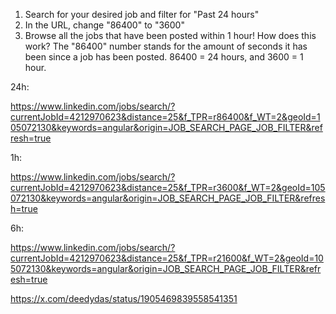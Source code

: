 1. Search for your desired job and filter for "Past 24 hours"
2. In the URL, change "86400" to "3600"
3. Browse all the jobs that have been posted within 1 hour!
How does this work?
The "86400" number stands for the amount of seconds it has been since a job has been posted.
86400 = 24 hours, and 3600 = 1 hour.

24h:

<https://www.linkedin.com/jobs/search/?currentJobId=4212970623&distance=25&f_TPR=r86400&f_WT=2&geoId=105072130&keywords=angular&origin=JOB_SEARCH_PAGE_JOB_FILTER&refresh=true>

1h:

<https://www.linkedin.com/jobs/search/?currentJobId=4212970623&distance=25&f_TPR=r3600&f_WT=2&geoId=105072130&keywords=angular&origin=JOB_SEARCH_PAGE_JOB_FILTER&refresh=true>

6h:

<https://www.linkedin.com/jobs/search/?currentJobId=4212970623&distance=25&f_TPR=r21600&f_WT=2&geoId=105072130&keywords=angular&origin=JOB_SEARCH_PAGE_JOB_FILTER&refresh=true>

<https://x.com/deedydas/status/1905469839558541351>
